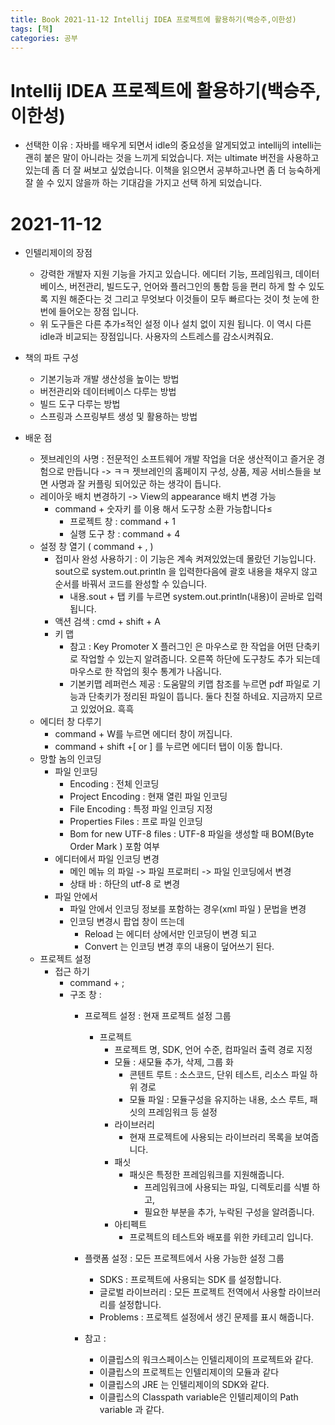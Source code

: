 ```yaml
---
title: Book 2021-11-12 Intellij IDEA 프로젝트에 활용하기(백승주,이한성)
tags: [책]
categories: 공부
---
```


# Intellij IDEA 프로젝트에 활용하기(백승주,이한성)

- 선택한 이유 : 자바를 배우게 되면서 idle의 중요성을 알게되었고 intellij의 intelli는 괜히 붙은 말이 아니라는 것을 느끼게 되었습니다. 저는 ultimate 버전을 사용하고 있는데 좀 더 잘 써보고 싶었습니다. 이책을 읽으면서 공부하고나면 좀 더 능숙하게 잘 쓸 수 있지 않을까 하는 기대감을 가지고 선택 하게 되었습니다.

# 2021-11-12
- 인텔리제이의 장점
    - 강력한 개발자 지원 기능을 가지고 있습니다. 에디터 기능, 프레임워크, 데이터베이스, 버전관리, 빌드도구, 언어와 플러그인의 통합 등을 편리 하게 할 수 있도록 지원 해준다는 것 그리고 무엇보다 이것들이 모두 빠르다는 것이 첫 눈에 한번에 들어오는 장점 입니다.
    - 위 도구들은 다른 추가≤적인 설정 이나 설치 없이 지원 됩니다. 이 역시 다른 idle과 비교되는 장점입니다. 사용자의 스트레스를 감소시켜줘요.

- 책의 파트 구성
    - 기본기능과 개발 생산성을 높이는 방법
    - 버전관리와 데이터베이스 다루는 방법
    - 빌드 도구 다루는 방법
    - 스프링과 스프링부트 생성 및 활용하는 방법

- 배운 점
    - 젯브레인의 사명 : 전문적인 소프트웨어 개발 작업을 더운 생산적이고 즐거운 경험으로 만듭니다 -> ㅋㅋ 젯브레인의 홈페이지 구성, 상품, 제공 서비스들을 보면 사명과 잘 커플링 되어있군 하는 생각이 듭니다.
    - 레이아웃 배치 변경하기 -> View의 appearance 배치 변경 가능
        - command + 숫자키 를 이용 해서 도구창 소환 가능합니다≤
            - 프로젝트 창 : command + 1
            - 실행 도구 창 : command  + 4      
    - 설정 창 열기 ( command + , )
        - 접미사 완성 사용하기 : 이 기능은 계속 켜져있었는데 몰랐던 기능입니다. sout으로 system.out.println 을 입력한다음에 괄호 내용을 채우지 않고 순서를 바꿔서 코드를 완성할 수 있습니다.
          - 내용.sout + 탭 키를 누르면 system.out.println(내용)이 곧바로 입력 됩니다.
        - 액션 검색 : cmd + shift + A 
        - 키 맵
          - 참고 : Key Promoter X 플러그인 은 마우스로 한 작업을 어떤 단축키로 작업할 수 있는지 알려줍니다. 오른쪽 하단에 도구창도 추가 되는데 마우스로 한 작업의 횟수 통계가 나옵니다.
          - 기본키맵 레퍼런스 제공 : 도움말의 키맵 참조를 누르면 pdf 파일로 기능과 단축키가 정리된 파일이 뜹니다. 둘다 친절 하네요. 지금까지 모르고 있었어요. 흑흑 
    - 에디터 창 다루기 
      - command + W를 누르면 에디터 창이 꺼집니다. 
      - command + shift +[  or ] 를 누르면 에디터 탭이 이동 합니다. 
    - 망할 놈의 인코딩 
      - 파일 인코딩 
        - Encoding   : 전체 인코딩 
        - Project Encoding     : 현재 열린 파일 인코딩
        - File Encoding  : 특정 파일 인코딩 지정 
        - Properties Files  : 프로 파일 인코딩              
        - Bom for new UTF-8 files : UTF-8 파일을 생성할 때 BOM(Byte Order Mark ) 포함 여부 
      - 에디터에서 파일 인코딩 변경 
        - 메인 메뉴 의 파일 -> 파일 프로퍼티 -> 파일 인코딩에서 변경 
        - 상태 바 : 하단의 utf-8 로 변경 
      - 파일 안에서 
        - 파일 안에서 인코딩 정보를 포함하는 경우(xml 파일 )  문법을 변경 
        - 인코딩 변경시 팝업 창이 뜨는데 
          - Reload 는 에디터 상에서만 인코딩이 변경 되고 
          - Convert 는 인코딩 변경 후의 내용이 덮어쓰기 된다. 
    - 프로젝트 설정
      - 접근 하기 
        - command + ; 
        - 구조 창 : 
          - 프로젝트 설정 : 현재 프로젝트 설정 그룹
            - 프로젝트 
              - 프로젝트 명, SDK, 언어 수준, 컴파일러 출력 경로 지정 
              - 모듈 : 새모듈 추가, 삭제, 그룹 화 
                - 콘텐트 루트 : 소스코드, 단위 테스트, 리소스 파일 하위 경로 
                - 모듈 파일 : 모듈구성을 유지하는 내용, 소스 루트, 패싯의 프레임워크 등 설정
              - 라이브러리
                - 현재 프로젝트에 사용되는 라이브러리 목록을 보여줍니다. 
              - 패싯  
                - 패싯은 특정한 프레임워크를 지원해줍니다. 
                  - 프레임워크에 사용되는 파일, 디렉토리를 식별 하고,
                  - 필요한 부분을 추가, 누락된 구성을 알려줍니다. 
              - 아티펙트 
                - 프로젝트의 테스트와 배포를 위한 카테고리 입니다. 
                
          - 플랫폼 설정 : 모든 프로젝트에서 사용 가능한 설정 그룹 
            - SDKS : 프로젝트에 사용되는 SDK 를 설정합니다. 
            - 글로벌 라이브러리 : 모든 프로젝트 전역에서 사용할 라이브러리를 설정합니다.
            - Problems : 프로젝트 설정에서 생긴 문제를 표시 해줍니다. 
          - 참고 : 
            - 이클립스의 워크스페이스는 인텔리제이의 프로젝트와 같다. 
            - 이클립스의 프로젝트는 인텔리제이의 모듈과 같다
            - 이클립스의 JRE 는 인텔리제이의 SDK와 같다. 
            - 이클립스의 Classpath variable은 인텔리제이의 Path variable 과 같다. 
            
    